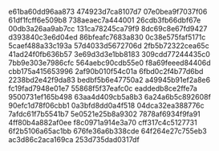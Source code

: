 e61ba60dd96aa873
474923d7ca8107d7
07e0bea9f7037f06
61df1fcff6e509b8
738aeaec7a444001
26cdb3fb66dbf67e
00db3a26aa9ab7cc
131ca78245ca79f9
8dc69c8e67fd9427
d393840c3e6d04ed
86bfeafc7683a830
0c38e575faf5171c
5caef488a33c193a
57d4033d5672706d
2fb5b72322cea65c
41ad24f0fb636b57
3e69d3d3e1bb8183
309cdd77244435c0
7bb9e303e7986cfc
564aebc90cdb55e0
f8a69feeed84406d
cbb175a415653996
2af90b010f54c01a
6fbd0c2f4b77d6bd
2238bd2e42f9da83
bedbf5b6e47750a2
a49945b91ef2a8e6
fc19fad7948e01e7
55868f5f37eafc0c
eaddedb8ce2ffe7a
9500731ef165b498
63aa4d409cb5a8b3
6a24a6b5c892608f
90efc1d78f06cbb1
0a3bfd8dd0a4f518
04dca32ea388776c
7afdc61f7b5541b7
5e0521e25b8a9302
7878af6934f9fa91
4ff80b4a882af0ee
f8c0971a914e3a70
cff317c4c5127731
6f2b5106a65ac1bb
676fe36a6b338cde
64f264e27c755eb3
ac3d86c2aca169ca
253d735dad0317df
